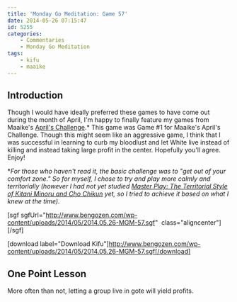 ```yaml
---
title: 'Monday Go Meditation: Game 57'
date: 2014-05-26 07:15:47
id: 5255
categories:
	- Commentaries
	- Monday Go Meditation
tags:
	- kifu
	- maaike
---
```


## Introduction

Though I would have ideally preferred these games to have come out during the month of April, I'm happy to finally feature my games from Maaike's [April's Challenge](http://www.thegochallenge.blogspot.com.au/2014/04/april-challenge.html "April Challenge").* This game was Game #1 for Maaike's April's Challenge. Though this might seem like an aggressive game, I think that I was successful in learning to curb my bloodlust and let White live instead of killing and instead taking large profit in the center. Hopefully you'll agree. Enjoy!

*_For those who haven't read it, the basic challenge was to "get out of your comfort zone." So for myself, I chose to try and play more calmly and territorially (however I had not yet studied [Master Play: The Territorial Style of Kitani Minoru and Cho Chikun](http://www.slateandshell.com/SSYZ009.html) yet, so I tried to achieve it based on what I knew at the time)._

[sgf sgfUrl="http://www.bengozen.com/wp-content/uploads/2014/05/2014.05.26-MGM-57.sgf"  class="aligncenter"][/sgf]

[download label="Download Kifu"]http://www.bengozen.com/wp-content/uploads/2014/05/2014.05.26-MGM-57.sgf[/download]

## **One Point Lesson**

More often than not, letting a group live in gote will yield profits.